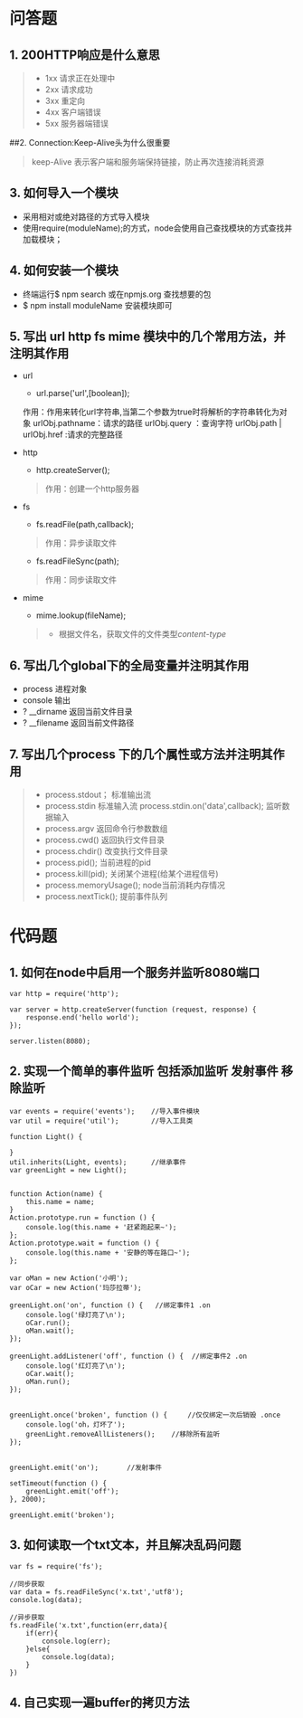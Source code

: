 # 问答题
## 1. 200HTTP响应是什么意思

> - 1xx  请求正在处理中
> - 2xx  请求成功
> - 3xx  重定向
> - 4xx  客户端错误
> - 5xx  服务器端错误

##2. Connection:Keep-Alive头为什么很重要

> keep-Alive 表示客户端和服务端保持链接，防止再次连接消耗资源

## 3. 如何导入一个模块

- 采用相对或绝对路径的方式导入模块
- 使用require(moduleName);的方式，node会使用自己查找模块的方式查找并加载模块；

## 4. 如何安装一个模块
- 终端运行$ npm search 或在npmjs.org 查找想要的包
- $ npm install moduleName 安装模块即可

## 5. 写出 url http fs mime 模块中的几个常用方法，并注明其作用
 - url
    - url.parse('url',[boolean]);


    作用：作用来转化url字符串,当第二个参数为true时将解析的字符串转化为对象
    urlObj.pathname：请求的路径
    urlObj.query ：查询字符
    urlObj.path | urlObj.href :请求的完整路径

 - http
    - http.createServer();
    > 作用：创建一个http服务器

 - fs

    - fs.readFile(path,callback);
    > 作用：异步读取文件

   - fs.readFileSync(path);
   > 作用：同步读取文件

 - mime
    - mime.lookup(fileName);
    > - 根据文件名，获取文件的文件类型*content-type*

## 6. 写出几个global下的全局变量并注明其作用

 - process 进程对象
 - console 输出
 - ? __dirname 返回当前文件目录
 - ? __filename 返回当前文件路径

## 7. 写出几个process 下的几个属性或方法并注明其作用
> - process.stdout； 标准输出流
> - process.stdin 标准输入流 process.stdin.on('data',callback); 监听数据输入
> - process.argv 返回命令行参数数组
> - process.cwd() 返回执行文件目录
> - process.chdir() 改变执行文件目录
> - process.pid(); 当前进程的pid
> - process.kill(pid); 关闭某个进程(给某个进程信号)
> - process.memoryUsage();  node当前消耗内存情况
> - process.nextTick(); 提前事件队列

 
# 代码题
## 1. 如何在node中启用一个服务并监听8080端口
```
var http = require('http');

var server = http.createServer(function (request, response) {
    response.end('hello world');
});

server.listen(8080);
```

## 2. 实现一个简单的事件监听 包括添加监听  发射事件 移除监听

```
var events = require('events');    //导入事件模块
var util = require('util');        //导入工具类

function Light() {

}
util.inherits(Light, events);      //继承事件
var greenLight = new Light();


function Action(name) {
    this.name = name;
}
Action.prototype.run = function () {
    console.log(this.name + '赶紧跑起来~');
};
Action.prototype.wait = function () {
    console.log(this.name + '安静的等在路口~');
};

var oMan = new Action('小明');
var oCar = new Action('玛莎拉蒂');

greenLight.on('on', function () {   //绑定事件1 .on
    console.log('绿灯亮了\n');
    oCar.run();
    oMan.wait();
});

greenLight.addListener('off', function () {  //绑定事件2 .on
    console.log('红灯亮了\n');
    oCar.wait();
    oMan.run();
});


greenLight.once('broken', function () {     //仅仅绑定一次后销毁 .once
    console.log('oh，灯坏了');
    greenLight.removeAllListeners();    //移除所有监听
});


greenLight.emit('on');       //发射事件

setTimeout(function () {
    greenLight.emit('off');
}, 2000);

greenLight.emit('broken');

```


## 3. 如何读取一个txt文本，并且解决乱码问题
```
var fs = require('fs');

//同步获取
var data = fs.readFileSync('x.txt','utf8');
console.log(data);

//异步获取
fs.readFile('x.txt',function(err,data){
    if(err){
        console.log(err);
    }else{
        console.log(data);
    }
})
```

## 4. 自己实现一遍buffer的拷贝方法
